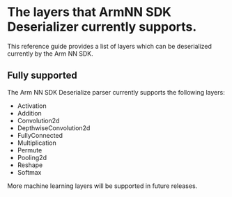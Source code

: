 # The layers that ArmNN SDK Deserializer currently supports.

This reference guide provides a list of layers which can be deserialized currently by the Arm NN SDK.

## Fully supported

The Arm NN SDK Deserialize parser currently supports the following layers:

* Activation
* Addition
* Convolution2d
* DepthwiseConvolution2d
* FullyConnected
* Multiplication
* Permute
* Pooling2d
* Reshape
* Softmax

More machine learning layers will be supported in future releases.
